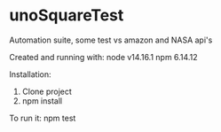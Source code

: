 # unoSquareTest
Automation suite, some test vs amazon and NASA api's

Created and running with:
node v14.16.1
npm 6.14.12

Installation:
1. Clone project
2. npm install

To run it:
npm test
